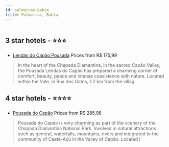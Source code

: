 ```yaml
---
id: palmeiras-bahia
title: Palmeiras, Bahia
---
```


<center><img src="https://novo-hu.s3.amazonaws.com/reservas/ota/prod/hotel/531032/lendas-do-capao-pousada-001_20200127141903.jpg" alt="" /></center>


##  3 star hotels - ⭐️⭐️⭐️

-    [Lendas do Capão Pousada](https://us.hurb.com/hotels/palmeiras/lendas-do-capao-pousada-OMN-9195?cmp=18055) Prices from R$ 175,99
   > In the heart of the Chapada Diamantina, in the sacred Capão Valley, the Pousada Lendas do Capão has prepared a charming corner of comfort, beauty, peace and intense coexistence with nature. Located within the Vale, in Rua dos Gatos, 1.2 km from the villag

##  4 star hotels - ⭐️⭐️⭐️⭐️

-    [Pousada do Capão](https://us.hurb.com/hotels/palmeiras/pousada-do-capao-OMN-7069?cmp=18055) Prices from R$ 285,98
   > Pousada do Capão is very charming as part of the scenery of the Chapada Diamantina National Park. Involved in natural attractions such as general, waterfalls, mountains, rivers and integrated to the community of Caeté-Açú in the Valley of Capão. Located i
